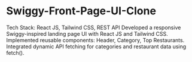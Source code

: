 # Swiggy-Front-Page-UI-Clone
Tech Stack: React JS, Tailwind CSS, REST API Developed a responsive Swiggy-inspired landing page UI with React JS and Tailwind CSS. Implemented reusable components: Header, Category, Top Restaurants. Integrated dynamic API fetching for categories and restaurant data using fetch(). 
